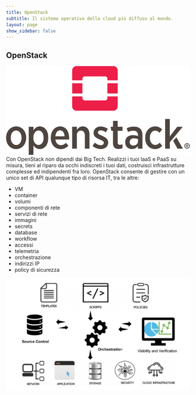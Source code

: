 ```yaml
---
title: OpenStack
subtitle: Il sistema operativo della cloud più diffuso al mondo.
layout: page
show_sidebar: false
---
```

## OpenStack
![OpenStack logo](./img/openstack-logo-vertical.svg)  
Con OpenStack non dipendi dai Big Tech. Realizzi i tuoi IaaS e PaaS su misura, tieni al riparo da occhi indiscreti i tuoi dati, costruisci infrastrutture complesse ed indipendenti fra loro.
OpenStack consente di gestire con un unico set di API qualunque tipo di risorsa IT, tra le altre:
* VM
* container
* volumi
* componenti di rete
* servizi di rete
* immagini
* secrets
* database
* workflow
* accessi
* telemetria
* orchestrazione
* indirizzi IP
* policy di sicurezza  

![OpenStack Orchestration](./img/openstack/openstack_orchestration.png)
